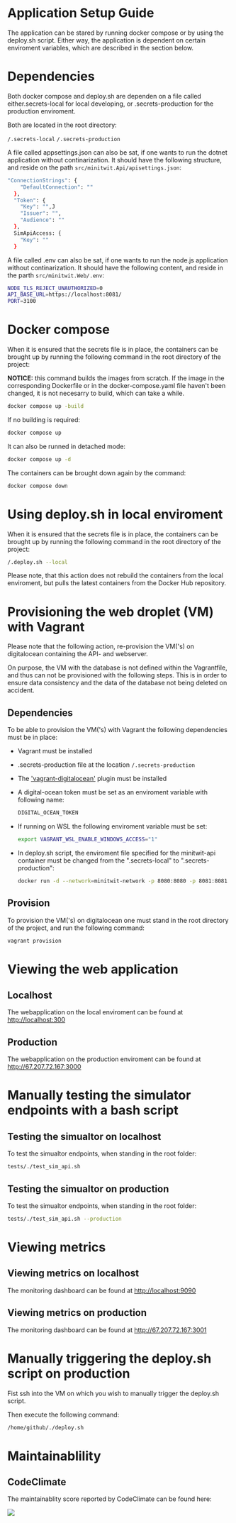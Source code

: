 # Application Setup Guide

The application can be stared by running docker compose or by using the deploy.sh script.
Either way, the application is dependent on certain enviroment variables, which are described in the section below.

# Dependencies

Both docker compose and deploy.sh are dependen on a file called either.secrets-local for local developing,
or .secrets-production for the production enviroment.

Both are located in the root directory:

```/.secrets-local```
```/.secrets-production```

A file called appsettings.json can also be sat, if one wants to run the dotnet application without continarization.
It should have the following structure, and reside on the path ```src/minitwit.Api/apisettings.json```:

```sh
"ConnectionStrings": {
    "DefaultConnection": ""
  },
  "Token": {
    "Key": "",J
    "Issuer": "",
    "Audience": ""
  },
  SimApiAccess: {
    "Key": ""
  }
```
A file called .env can also be sat, if one wants to run the node.js application without continarization.
It should have the following content, and reside in the parth ```src/minitwit.Web/.env```:

```sh
NODE_TLS_REJECT_UNAUTHORIZED=0
API_BASE_URL=https://localhost:8081/
PORT=3100
```

# Docker compose

When it is ensured that the secrets file is in place, 
the containers can be brought up by running the following command in the root directory of the project:

**NOTICE:** this command builds the images from scratch. If the image in the corresponding Dockerfile 
or in the docker-compose.yaml file haven't been changed, it is not necesarry to build, which can take a while.

```sh
docker compose up -build
```

If no building is required:

```sh
docker compose up
```

It can also be runned in detached mode:

```sh
docker compose up -d
```

The containers can be brought down again by the command:

```sh
docker compose down
```

# Using deploy.sh in local enviroment

When it is ensured that the secrets file is in place, 
the containers can be brought up by running the following command in the root directory of the project:

```sh
/.deploy.sh --local
```

Please note, that this action does not rebuild the containers from the local enviroment, but pulls the latest containers from the Docker Hub repository.

# Provisioning the web droplet (VM) with Vagrant

Please note that the following action, re-provision the VM('s) on digitalocean containing the API- and webserver.

On purpose, the VM with the database is not defined within the Vagrantfile, and thus can not be provisioned
with the following steps.
This is in order to ensure data consistency and the data of the database not being deleted on accident.

## Dependencies

To be able to provision the VM('s) with Vagrant the following dependencies must be in place:

- Vagrant must be installed
- .secrets-production file at the location ```/.secrets-production```
- The <a href="https://github.com/devopsgroup-io/vagrant-digitalocean"><span>'vagrant-digitalocean'</span></a> plugin must be installed
- A digital-ocean token must be set as an enviroment variable with following name:
  
  ```sh
  DIGITAL_OCEAN_TOKEN
  ```
- If running on WSL the following enviroment variable must be set:
  
  ```sh
  export VAGRANT_WSL_ENABLE_WINDOWS_ACCESS="1"  
  ```
- In deploy.sh script, the enviroment file specified for the minitwit-api container must be changed from the ".secrets-local" to ".secrets-production":
  
  ```sh
  docker run -d --network=minitwit-network -p 8080:8080 -p 8081:8081 --name=minitwit-api --env-file .secrets-production lukan707/minitwit-joel-api:latest
  ```

## Provision

To provision the VM('s) on digitalocean one must stand in the root directory of the project, and run the following command:

```sh
vagrant provision
```

# Viewing the web application

## Localhost

The webapplication on the local enviroment can be found at <http://localhost:300>

## Production

The webapplication on the production enviroment can be found at <http://67.207.72.167:3000>

# Manually testing the simulator endpoints with a bash script

## Testing the simualtor on localhost

To test the simualtor endpoints, when standing in the root folder:

```sh
tests/./test_sim_api.sh 
```

## Testing the simualtor on production

To test the simualtor endpoints, when standing in the root folder:

```sh
tests/./test_sim_api.sh --production
```

# Viewing metrics

## Viewing metrics on localhost

The monitoring dashboard can be found at <http://localhost:9090>

## Viewing metrics on production

The monitoring dashboard can be found at <http://67.207.72.167:3001>

# Manually triggering the deploy.sh script on production

Fist ssh into the VM on which you wish to manually trigger the deploy.sh script.

Then execute the following command:

```sh
/home/github/./deploy.sh
```

# Maintainablility

## CodeClimate

The maintainablity score reported by CodeClimate can be found here:

<a href="https://codeclimate.com/github/minitwit-JOEL/minitwit-DEVOPS/maintainability"><img src="https://api.codeclimate.com/v1/badges/1a8ebed837410df38623/maintainability" /></a>